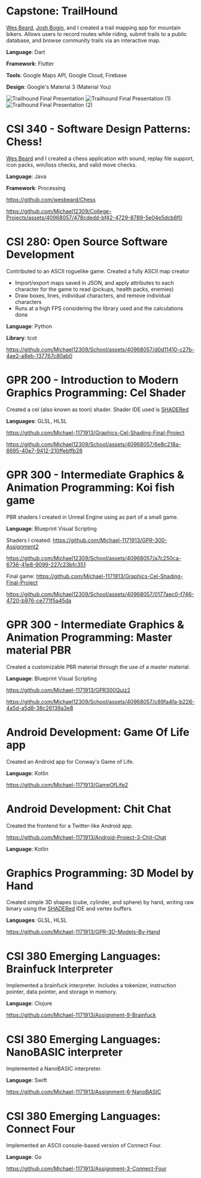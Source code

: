 # Capstone: TrailHound

[Wes Beard](https://github.com/wesbeard), [Josh Bogin](https://github.com/JoshBogin), and I created a trail mapping app for mountain bikers.
Allows users to record routes while riding, submit trails to a public database, and browse community trails via an interactive map.

**Language**: Dart

**Framework**: Flutter

**Tools**: Google Maps API, Google Cloud, Firebase

**Design**: Google's Material 3 (Material You)

![Trailhound Final Presentation](https://github.com/Michael12309/School/assets/40968057/ac9588d1-f806-4024-b4b2-7b4bcecdae2d)
![Trailhound Final Presentation (1)](https://github.com/Michael12309/School/assets/40968057/4ac8b909-6bcc-4fb0-a5f2-c518aeb518fc)
![Trailhound Final Presentation (2)](https://github.com/Michael12309/School/assets/40968057/2efdbb64-02b3-46ef-9a1c-44a9d2372093)

# CSI 340 - Software Design Patterns: Chess!

[Wes Beard](https://github.com/wesbeard) and I created a chess application with sound, replay file support, icon packs, win/loss checks, and valid move checks.

**Language**: Java

**Framework**: Processing

https://github.com/wesbeard/Chess

https://github.com/Michael12309/College-Projects/assets/40968057/478cdedd-bf42-4729-8789-5e04e5dcb6f0

# CSI 280: Open Source Software Development

Contributed to an ASCII roguelike game.
Created a fully ASCII map creator
 * Import/export maps saved in JSON, and apply attributes to each character for the game to read (pickups, health packs, enemies)
 * Draw boxes, lines, individual characters, and remove individual characters
 * Runs at a high FPS considering the library used and the calculations done

**Language**: Python

**Library**: tcot

https://github.com/Michael12309/School/assets/40968057/d0d11410-c27b-4ae2-a8eb-137767c80ab0

# GPR 200 - Introduction to Modern Graphics Programming: Cel Shader

Created a cel (also known as toon) shader.  Shader IDE used is [SHADERed](https://shadered.org/)

**Languages**: GLSL, HLSL

https://github.com/Michael-1171913/Graphics-Cel-Shading-Final-Project

https://github.com/Michael12309/School/assets/40968057/6e8c218a-6695-40e7-9412-210ffebffb28

# GPR 300 - Intermediate Graphics & Animation Programming: Koi fish game
PBR shaders I created in Unreal Engine using as part of a small game.

**Language**: Blueprint Visual Scripting

Shaders I created: https://github.com/Michael-1171913/GPR-300-Assignment2

https://github.com/Michael12309/School/assets/40968057/a7c250ca-6736-41e8-9099-227c23bfc351

Final game: https://github.com/Michael-1171913/Graphics-Cel-Shading-Final-Project

https://github.com/Michael12309/School/assets/40968057/0177aec0-f746-4720-b976-ce771f5a45da

# GPR 300 - Intermediate Graphics & Animation Programming: Master material PBR

Created a customizable PBR material through the use of a master material.

**Language**: Blueprint Visual Scripting

https://github.com/Michael-1171913/GPR300Quiz2

https://github.com/Michael12309/School/assets/40968057/c89fa4fa-b226-4a5d-a5d8-38c26139a3e8

# Android Development: Game Of Life app

Created an Android app for Conway's Game of Life.

**Language**: Kotlin

https://github.com/Michael-1171913/GameOfLife2

<!-- TODO insert video -->

# Android Development: Chit Chat

Created the frontend for a Twitter-like Android app.

https://github.com/Michael-1171913/Android-Project-3-Chit-Chat

**Language**: Kotlin

<!-- TODO insert video -->

# Graphics Programming: 3D Model by Hand

Created simple 3D shapes (cube, cylinder, and sphere) by hand, writing raw binary using the [SHADERed](https://shadered.org/) IDE and vertex buffers.

**Languages**: GLSL, HLSL

https://github.com/Michael-1171913/GPR-3D-Models-By-Hand

# CSI 380 Emerging Languages: Brainfuck Interpreter

Implemented a brainfuck interpreter. Includes a tokenizer, instruction pointer, data pointer, and storage in memory.

**Language**: Clojure

https://github.com/Michael-1171913/Assignment-9-Brainfuck

# CSI 380 Emerging Languages: NanoBASIC interpreter

Implemented a NanoBASIC interpreter.

**Language**: Swift

https://github.com/Michael-1171913/Assignment-6-NanoBASIC

# CSI 380 Emerging Languages: Connect Four

Implemented an ASCII console-based version of Connect Four.

**Language**: Go

https://github.com/Michael-1171913/Assignment-3-Connect-Four
